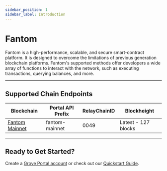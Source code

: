 ```yaml
---
sidebar_position: 1
sidebar_label: Introduction
---
```


# Fantom

Fantom is a high-performance, scalable, and secure smart-contract platform. It is designed to overcome the limitations of previous generation blockchain platforms. Fantom's supported methods offer developers a wide array of functions to interact with the network, such as executing transactions, querying balances, and more.

---

## Supported Chain Endpoints

| Blockchain                                   | Portal API Prefix | RelayChainID | Blockheight         |
| -------------------------------------------- | ----------------- | ------------ | ------------------- |
| [Fantom Mainnet](./endpoints/fantom-mainnet) | fantom-mainnet    | 0049         | Latest - 127 blocks |

---

## Ready to Get Started?

Create a [Grove Portal account](https://portal.grove.city) or check out our [Quickstart Guide](/guides/getting-started/quickstart).
